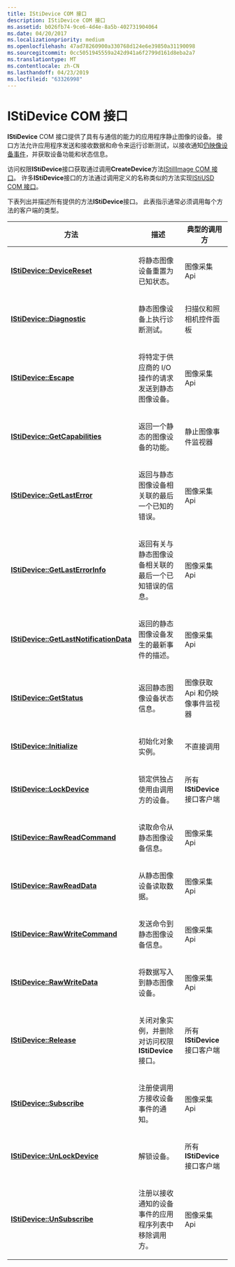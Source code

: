 ```yaml
---
title: IStiDevice COM 接口
description: IStiDevice COM 接口
ms.assetid: b026fb74-9ce6-4d4e-8a5b-402731904064
ms.date: 04/20/2017
ms.localizationpriority: medium
ms.openlocfilehash: 47ad78260900a330768d124e6e39850a31190098
ms.sourcegitcommit: 0cc5051945559a242d941a6f2799d161d8eba2a7
ms.translationtype: MT
ms.contentlocale: zh-CN
ms.lasthandoff: 04/23/2019
ms.locfileid: "63326998"
---
```

# <a name="istidevice-com-interface"></a>IStiDevice COM 接口





**IStiDevice** COM 接口提供了具有与通信的能力的应用程序静止图像的设备。 接口方法允许应用程序发送和接收数据和命令来运行诊断测试，以接收通知[仍映像设备事件](still-image-device-events.md)，并获取设备功能和状态信息。

访问权限**IStiDevice**接口获取通过调用**CreateDevice**方法[IStillImage COM 接口](istillimage-com-interface.md)。 许多**IStiDevice**接口的方法通过调用定义的名称类似的方法实现[IStiUSD COM 接口](istiusd-com-interface.md)。

下表列出并描述所有提供的方法**IStiDevice**接口。 此表指示通常必须调用每个方法的客户端的类型。

<table>
<colgroup>
<col width="33%" />
<col width="33%" />
<col width="33%" />
</colgroup>
<thead>
<tr class="header">
<th>方法</th>
<th>描述</th>
<th>典型的调用方</th>
</tr>
</thead>
<tbody>
<tr class="odd">
<td><p><a href="https://msdn.microsoft.com/library/windows/hardware/ff543733" data-raw-source="[&lt;strong&gt;IStiDevice::DeviceReset&lt;/strong&gt;](https://msdn.microsoft.com/library/windows/hardware/ff543733)"><strong>IStiDevice::DeviceReset</strong></a></p></td>
<td><p>将静态图像设备重置为已知状态。</p></td>
<td><p>图像采集 Api</p></td>
</tr>
<tr class="even">
<td><p><a href="https://msdn.microsoft.com/library/windows/hardware/ff543736" data-raw-source="[&lt;strong&gt;IStiDevice::Diagnostic&lt;/strong&gt;](https://msdn.microsoft.com/library/windows/hardware/ff543736)"><strong>IStiDevice::Diagnostic</strong></a></p></td>
<td><p>静态图像设备上执行诊断测试。</p></td>
<td><p>扫描仪和照相机控件面板</p></td>
</tr>
<tr class="odd">
<td><p><a href="https://msdn.microsoft.com/library/windows/hardware/ff543740" data-raw-source="[&lt;strong&gt;IStiDevice::Escape&lt;/strong&gt;](https://msdn.microsoft.com/library/windows/hardware/ff543740)"><strong>IStiDevice::Escape</strong></a></p></td>
<td><p>将特定于供应商的 I/O 操作的请求发送到静态图像设备。</p></td>
<td><p>图像采集 Api</p></td>
</tr>
<tr class="even">
<td><p><a href="https://msdn.microsoft.com/library/windows/hardware/ff543745" data-raw-source="[&lt;strong&gt;IStiDevice::GetCapabilities&lt;/strong&gt;](https://msdn.microsoft.com/library/windows/hardware/ff543745)"><strong>IStiDevice::GetCapabilities</strong></a></p></td>
<td><p>返回一个静态的图像设备的功能。</p></td>
<td><p>静止图像事件监视器</p></td>
</tr>
<tr class="odd">
<td><p><a href="https://msdn.microsoft.com/library/windows/hardware/ff543747" data-raw-source="[&lt;strong&gt;IStiDevice::GetLastError&lt;/strong&gt;](https://msdn.microsoft.com/library/windows/hardware/ff543747)"><strong>IStiDevice::GetLastError</strong></a></p></td>
<td><p>返回与静态图像设备相关联的最后一个已知的错误。</p></td>
<td><p>图像采集 Api</p></td>
</tr>
<tr class="even">
<td><p><a href="https://msdn.microsoft.com/library/windows/hardware/ff543749" data-raw-source="[&lt;strong&gt;IStiDevice::GetLastErrorInfo&lt;/strong&gt;](https://msdn.microsoft.com/library/windows/hardware/ff543749)"><strong>IStiDevice::GetLastErrorInfo</strong></a></p></td>
<td><p>返回有关与静态图像设备相关联的最后一个已知错误的信息。</p></td>
<td><p>图像采集 Api</p></td>
</tr>
<tr class="odd">
<td><p><a href="https://msdn.microsoft.com/library/windows/hardware/ff543751" data-raw-source="[&lt;strong&gt;IStiDevice::GetLastNotificationData&lt;/strong&gt;](https://msdn.microsoft.com/library/windows/hardware/ff543751)"><strong>IStiDevice::GetLastNotificationData</strong></a></p></td>
<td><p>返回的静态图像设备发生的最新事件的描述。</p></td>
<td><p>图像采集 Api</p></td>
</tr>
<tr class="even">
<td><p><a href="https://msdn.microsoft.com/library/windows/hardware/ff543752" data-raw-source="[&lt;strong&gt;IStiDevice::GetStatus&lt;/strong&gt;](https://msdn.microsoft.com/library/windows/hardware/ff543752)"><strong>IStiDevice::GetStatus</strong></a></p></td>
<td><p>返回静态图像设备状态信息。</p></td>
<td><p>图像获取 Api 和仍映像事件监视器</p></td>
</tr>
<tr class="odd">
<td><p><a href="https://msdn.microsoft.com/library/windows/hardware/ff543754" data-raw-source="[&lt;strong&gt;IStiDevice::Initialize&lt;/strong&gt;](https://msdn.microsoft.com/library/windows/hardware/ff543754)"><strong>IStiDevice::Initialize</strong></a></p></td>
<td><p>初始化对象实例。</p></td>
<td><p>不直接调用</p></td>
</tr>
<tr class="even">
<td><p><a href="https://msdn.microsoft.com/library/windows/hardware/ff543756" data-raw-source="[&lt;strong&gt;IStiDevice::LockDevice&lt;/strong&gt;](https://msdn.microsoft.com/library/windows/hardware/ff543756)"><strong>IStiDevice::LockDevice</strong></a></p></td>
<td><p>锁定供独占使用由调用方的设备。</p></td>
<td><p>所有<strong>IStiDevice</strong>接口客户端</p></td>
</tr>
<tr class="odd">
<td><p><a href="https://msdn.microsoft.com/library/windows/hardware/ff543758" data-raw-source="[&lt;strong&gt;IStiDevice::RawReadCommand&lt;/strong&gt;](https://msdn.microsoft.com/library/windows/hardware/ff543758)"><strong>IStiDevice::RawReadCommand</strong></a></p></td>
<td><p>读取命令从静态图像设备信息。</p></td>
<td><p>图像采集 Api</p></td>
</tr>
<tr class="even">
<td><p><a href="https://msdn.microsoft.com/library/windows/hardware/ff543760" data-raw-source="[&lt;strong&gt;IStiDevice::RawReadData&lt;/strong&gt;](https://msdn.microsoft.com/library/windows/hardware/ff543760)"><strong>IStiDevice::RawReadData</strong></a></p></td>
<td><p>从静态图像设备读取数据。</p></td>
<td><p>图像采集 Api</p></td>
</tr>
<tr class="odd">
<td><p><a href="https://msdn.microsoft.com/library/windows/hardware/ff543762" data-raw-source="[&lt;strong&gt;IStiDevice::RawWriteCommand&lt;/strong&gt;](https://msdn.microsoft.com/library/windows/hardware/ff543762)"><strong>IStiDevice::RawWriteCommand</strong></a></p></td>
<td><p>发送命令到静态图像设备信息。</p></td>
<td><p>图像采集 Api</p></td>
</tr>
<tr class="even">
<td><p><a href="https://msdn.microsoft.com/library/windows/hardware/ff543764" data-raw-source="[&lt;strong&gt;IStiDevice::RawWriteData&lt;/strong&gt;](https://msdn.microsoft.com/library/windows/hardware/ff543764)"><strong>IStiDevice::RawWriteData</strong></a></p></td>
<td><p>将数据写入到静态图像设备。</p></td>
<td><p>图像采集 Api</p></td>
</tr>
<tr class="odd">
<td><p><a href="https://msdn.microsoft.com/library/windows/hardware/ff543765" data-raw-source="[&lt;strong&gt;IStiDevice::Release&lt;/strong&gt;](https://msdn.microsoft.com/library/windows/hardware/ff543765)"><strong>IStiDevice::Release</strong></a></p></td>
<td><p>关闭对象实例，并删除对访问权限<strong>IStiDevice</strong>接口。</p></td>
<td><p>所有<strong>IStiDevice</strong>接口客户端</p></td>
</tr>
<tr class="even">
<td><p><a href="https://msdn.microsoft.com/library/windows/hardware/ff543768" data-raw-source="[&lt;strong&gt;IStiDevice::Subscribe&lt;/strong&gt;](https://msdn.microsoft.com/library/windows/hardware/ff543768)"><strong>IStiDevice::Subscribe</strong></a></p></td>
<td><p>注册使调用方接收设备事件的通知。</p></td>
<td><p>图像采集 Api</p></td>
</tr>
<tr class="odd">
<td><p><a href="https://msdn.microsoft.com/library/windows/hardware/ff543770" data-raw-source="[&lt;strong&gt;IStiDevice::UnLockDevice&lt;/strong&gt;](https://msdn.microsoft.com/library/windows/hardware/ff543770)"><strong>IStiDevice::UnLockDevice</strong></a></p></td>
<td><p>解锁设备。</p></td>
<td><p>所有<strong>IStiDevice</strong>接口客户端</p></td>
</tr>
<tr class="even">
<td><p><a href="https://msdn.microsoft.com/library/windows/hardware/ff543773" data-raw-source="[&lt;strong&gt;IStiDevice::UnSubscribe&lt;/strong&gt;](https://msdn.microsoft.com/library/windows/hardware/ff543773)"><strong>IStiDevice::UnSubscribe</strong></a></p></td>
<td><p>注册以接收通知的设备事件的应用程序列表中移除调用方。</p></td>
<td><p>图像采集 Api</p></td>
</tr>
</tbody>
</table>

 

 

 




